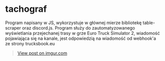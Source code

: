 # tachograf
Program napisany w JS, wykorzystuje w głównej mierze bibliotekę table-scraper oraz discord.js. Program służy do zautomatyzowanego wyświetlania przejechanej trasy w grze Euro Truck Simulator 2, wiadomość pojawiająca się na kanale, jest odpowiedzią na wiadomość od webhook'a ze strony trucksbook.eu
<blockquote class="imgur-embed-pub" lang="en" data-id="v4mcvgQ"><a href="https://imgur.com/v4mcvgQ">View post on imgur.com</a></blockquote>
